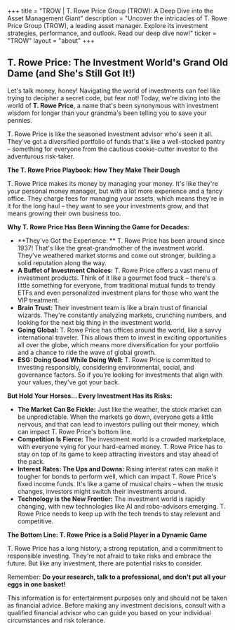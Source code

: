 +++
title = "TROW |  T. Rowe Price Group (TROW): A Deep Dive into the Asset Management Giant"
description = "Uncover the intricacies of T. Rowe Price Group (TROW), a leading asset manager. Explore its investment strategies, performance, and outlook.  Read our deep dive now!"
ticker = "TROW"
layout = "about"
+++

        


## T. Rowe Price:  The Investment World's  Grand Old Dame (and She's Still Got It!)

Let's talk money, honey!  Navigating the world of investments can feel like trying to decipher a secret code, but fear not! Today, we're diving into the world of **T. Rowe Price**, a name that's been synonymous with investment wisdom for longer than your grandma's been telling you to save your pennies.

T. Rowe Price is like the seasoned investment advisor who's seen it all. They've got a diversified portfolio of funds that's like a well-stocked pantry – something for everyone from the cautious cookie-cutter investor to the adventurous risk-taker.

**The T. Rowe Price Playbook:  How They Make Their Dough**

T. Rowe Price makes its money by managing your money.  It's like they're your personal money manager, but with a lot more experience and a fancy office. They charge fees for managing your assets, which means they're in it for the long haul – they want to see your investments grow, and that means growing their own business too.  

**Why T. Rowe Price Has Been Winning the Game for Decades:**

* **They've Got the Experience:  ** T. Rowe Price has been around since 1937!  That's like the great-grandmother of the investment world. They've weathered market storms and come out stronger, building a solid reputation along the way. 
* **A Buffet of Investment Choices:**  T. Rowe Price offers a vast menu of investment products.  Think of it like a gourmet food truck –  there's a little something for everyone, from traditional mutual funds to trendy ETFs and even personalized investment plans for those who want the VIP treatment.  
* **Brain Trust:**   Their investment team is like a brain trust of financial wizards. They're constantly analyzing markets, crunching numbers, and looking for the next big thing in the investment world.
* **Going Global:**  T. Rowe Price has offices around the world, like a savvy international traveler. This allows them to invest in exciting opportunities all over the globe, which means more diversification for your portfolio and a chance to  ride the wave of global growth.
* **ESG:  Doing Good While Doing Well:**  T. Rowe Price is committed to investing responsibly, considering environmental, social, and governance factors. So if you're looking for investments that align with your values, they've got your back.

**But Hold Your Horses... Every Investment Has its Risks:**

* **The Market Can Be Fickle:**  Just like the weather, the stock market can be unpredictable. When the markets go down, everyone gets a little nervous, and that can lead to investors pulling out their money, which can impact T. Rowe Price's bottom line.
* **Competition Is Fierce:**  The investment world is a crowded marketplace, with everyone vying for your hard-earned money.  T. Rowe Price has to stay on top of its game to keep attracting investors and stay ahead of the pack.
* **Interest Rates:  The Ups and Downs:**  Rising interest rates can make it tougher for bonds to perform well, which can impact T. Rowe Price's fixed income funds.  It's like a game of musical chairs – when the music changes, investors might switch their investments around.
* **Technology is the New Frontier:**  The investment world is rapidly changing, with new technologies like AI and robo-advisors  emerging. T. Rowe Price needs to keep up with the tech trends to stay relevant and competitive.

**The Bottom Line:  T. Rowe Price is a Solid Player in a Dynamic Game**

T. Rowe Price has a long history, a strong reputation, and a commitment to responsible investing. They're not afraid to take risks and embrace the future. But like any investment, there are potential risks to consider. 

Remember: **Do your research, talk to a professional, and don't put all your eggs in one basket!** 

This information is for entertainment purposes only and should not be taken as financial advice. Before making any investment decisions, consult with a qualified financial advisor who can guide you based on your individual circumstances and risk tolerance. 

        